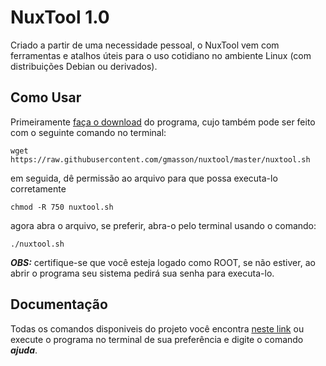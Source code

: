 # NuxTool 1.0
Criado a partir de uma necessidade pessoal, o NuxTool vem com ferramentas e atalhos úteis para o uso cotidiano no ambiente Linux (com distribuições Debian ou derivados).

## Como Usar
Primeiramente [faça o download](https://github.com/gmasson/nuxtool/zipball/master) do programa, cujo também pode ser feito com o seguinte comando no terminal:

    wget https://raw.githubusercontent.com/gmasson/nuxtool/master/nuxtool.sh

em seguida, dê permissão ao arquivo para que possa executa-lo corretamente

    chmod -R 750 nuxtool.sh

agora abra o arquivo, se preferir, abra-o pelo terminal usando o comando:

    ./nuxtool.sh

***OBS:*** certifique-se que você esteja logado como ROOT, se não estiver, ao abrir o programa seu sistema pedirá sua senha para executa-lo.


## Documentação
Todas os comandos disponiveis do projeto você encontra [neste link](https://github.com/gmasson/nuxtool/wiki) ou execute o programa no terminal de sua preferência e digite o comando ***ajuda***.
